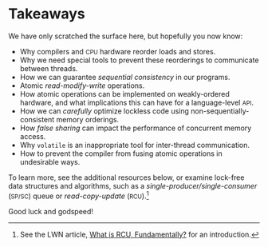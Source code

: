 # Takeaways

We have only scratched the surface here, but hopefully you now know:
- Why compilers and <small>CPU</small> hardware reorder loads and stores.
- Why we need special tools to prevent these reorderings to communicate between threads.
- How we can guarantee *sequential consistency* in our programs.
- Atomic *read-modify-write* operations.
- How atomic operations can be implemented on weakly-ordered hardware, and what implications this can have for a language-level <small>API</small>.
- How we can *carefully* optimize lockless code using non-sequentially-consistent memory orderings.
- How *false sharing* can impact the performance of concurrent memory access.
- Why `volatile` is an inappropriate tool for inter-thread communication.
- How to prevent the compiler from fusing atomic operations in undesirable ways.

To learn more, see the additional resources below,
or examine lock-free data structures and algorithms,
such as a *single-producer/single-consumer* (<small>SP/SC</small>) queue or *read-copy-update*
(<small>RCU</small>).[^a]

Good luck and godspeed!

[^a]: See the LWN article, [What is RCU, Fundamentally?](https://lwn.net/Articles/262464/) for an introduction.
